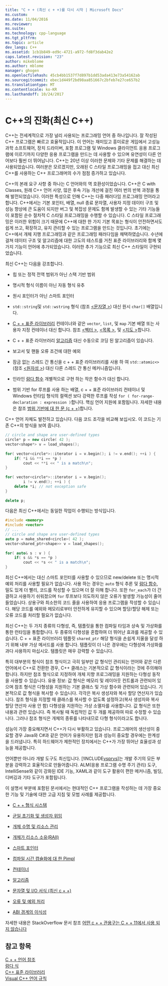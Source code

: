 ```yaml
---
title: "C + + (최신 c + +)를 다시 시작 | Microsoft Docs"
ms.custom: 
ms.date: 11/04/2016
ms.reviewer: 
ms.suite: 
ms.technology: cpp-language
ms.tgt_pltfrm: 
ms.topic: article
dev_langs: C++
ms.assetid: 1cb1b849-ed9c-4721-a972-fd8f3dab42e2
caps.latest.revision: "23"
author: mikeblome
ms.author: mblome
manager: ghogen
ms.openlocfilehash: 45cb4bb1537f7d897b1dd53ada413e73a54162ab
ms.sourcegitcommit: ebec1d449f2bd98aa851667c2bfeb7e27ce657b2
ms.translationtype: MT
ms.contentlocale: ko-KR
ms.lasthandoff: 10/24/2017
---
```

# <a name="welcome-back-to-c-modern-c"></a>C++의 진화(최신 C++)
C++는 전세계적으로 가장 널리 사용되는 프로그래밍 언어 중 하나입니다. 잘 작성된 C++ 프로그램은 빠르고 효율적입니다. 이 언어는 재미있고 흥미로운 게임에서 고성능 과학 소프트웨어, 장치 드라이버, 포함 프로그램 및 Windows 클라이언트 응용 프로그램에 이르기까지 다양한 응용 프로그램을 만드는 데 사용할 수 있으며 유연성이 다른 언어보다 훨씬 더 뛰어납니다. C++는 20년 이상 이러한 문제와 기타 문제를 해결하는 데 사용되었습니다. 여러분은 모르겠지만, 오래된 C 스타일 프로그래밍을 접고 대신 최신 C++를 사용하는 C++ 프로그래머의 수가 점점 증가하고 있습니다.  
  
 C++의 본래 요구 사항 중 하나는 C 언어와의 역 호환성이었습니다. C++은 C with Classes, 원래 C++ 언어 사양, 많은 후속 기능 개선에 걸친 여러 번의 반복 과정을 통해 발전되었습니다. 이러한 특성으로 인해 C++는 다중 패러다임 프로그래밍 언어라고 합니다. C++에서는 기본 포인터, 배열, null 종료 문자열, 사용자 지정 데이터 구조 및 성능 향상에 큰 도움이 되지만 버그 및 복잡성 문제도 함께 발생할 수 있는 기타 기능들이 포함된 순수 절차적 C 스타일 프로그래밍을 수행할 수 있습니다.  C 스타일 프로그래밍은 이러한 위험이 크기 때문에 C++에 대한 한 가지 기본 목표는 형식이 안전하면서도 쉽게 쓰고, 확장하고, 유지 관리할 수 있는 프로그램을 만드는 것입니다. 초기에는 C++에서 개체 지행 프로그래밍과 같은 프로그래밍 패러다임을 채택하였습니다. 수년에 걸쳐 데이터 구조 및 알고리즘에 대한 고도의 테스트를 거친 표준 라이브러리와 함께 몇 가지 기능이 언어에 추가되었습니다. 이러한 추가 기능으로 최신 C++ 스타일이 구현되었습니다.  
  
 최신 C++는 다음을 강조합니다.  
  
-   힙 또는 정적 전역 범위가 아닌 스택 기반 범위  
  
-   명시적 형식 이름이 아닌 자동 형식 유추  
  
-   원시 포인터가 아닌 스마트 포인터  
  
-   `std::string`및 `std::wstring` 형식 (참조 [ \<문자열 >](../standard-library/string.md)) 대신 원시 `char[]` 배열입니다.  
  
-   [C + + 표준 라이브러리](../standard-library/cpp-standard-library-header-files.md) 컨테이너와 같은 `vector`, `list`, 및 `map` 기본 배열 또는 사용자 지정 컨테이너 대신 합니다. 참조 [ \<벡터 >](../standard-library/vector.md), [ \<목록 >](../standard-library/list.md), 및 [ \<지도 >](../standard-library/map.md)합니다.  
  
-   C + + 표준 라이브러리 [알고리즘](../standard-library/algorithm.md) 대신 수동으로 코딩 된 알고리즘이 있습니다.  
  
-   보고서 및 핸들 오류 조건에 대한 예외  
  
-   잠금 없는 스레드 간 통신을 c + + 표준 라이브러리를 사용 하 여 `std::atomic<>` (참조 [ \<원자성 >](../standard-library/atomic.md)) 대신 다른 스레드 간 통신 메커니즘입니다.  
  
-   인라인 [람다 함수](../cpp/lambda-expressions-in-cpp.md) 개별적으로 구현 하는 작은 함수가 대신 합니다.  
  
-   범위 기반 for 루프를 사용 하는 배열, c + + 표준 라이브러리 컨테이너 및 Windows 런타임 형식의 컬렉션 보다 강력한 루프를 작성 `for ( for-range-declaration : expression )`합니다. 핵심 언어 지원에 포함됩니다. 자세한 내용은 참조 [범위 기반에 대 한 문 (c + +)](../cpp/range-based-for-statement-cpp.md)합니다.  
  
 C++ 언어 자체도 발전하고 있습니다. 다음 코드 조각을 비교해 보십시오. 이 코드는 기존 C++의 방식을 보여 줍니다.  
  
```cpp  
// circle and shape are user-defined types  
circle* p = new circle( 42 );   
vector<shape*> v = load_shapes();  
  
for( vector<circle*>::iterator i = v.begin(); i != v.end(); ++i ) {  
    if( *i && **i == *p )  
        cout << **i << " is a match\n";  
}  
  
for( vector<circle*>::iterator i = v.begin();  
        i != v.end(); ++i ) {  
    delete *i; // not exception safe  
}  
  
delete p;  
```  
  
 다음은 최신 C++에서는 동일한 작업이 수행되는 방식입니다.  
  
```cpp  
#include <memory>  
#include <vector>  
// ...  
// circle and shape are user-defined types  
auto p = make_shared<circle>( 42 );  
vector<shared_ptr<shape>> v = load_shapes();  
  
for( auto& s : v ) {  
    if( s && *s == *p )  
        cout << *s << " is a match\n";  
} 
```  
  
 최신 C++에서는 대신 스마트 포인터를 사용할 수 있으므로 new/delete 또는 명시적 예외 처리를 사용할 필요가 없습니다. 사용 하는 경우는 `auto` 형식 추론 및 [람다 함수](../cpp/lambda-expressions-in-cpp.md), 밀도 있게 더 빨리, 코드를 작성할 수 있으며 더 잘 이해 합니다. 또한 `for_each`가 더 간결하고 사용하기 쉬워졌으며 `for` 루프보다 의도하지 않은 오류가 발생할 가능성이 줄어들었습니다. 상용구와 최소한의 코드 줄을 사용하여 응용 프로그램을 작성할 수 있습니다. 해당 코드를 예외와 메모리로부터 안전하게 유지할 수 있으며 할당/할당 해제 또는 오류 코드를 처리할 필요가 없습니다.  
  
 최신 C++는 두 가지 종류의 다형성, 즉, 템플릿을 통한 컴파일 타임과 상속 및 가상화를 통한 런타임을 통합합니다. 두 종류의 다형성을 혼합하여 더 뛰어난 효과를 제공할 수 있습니다. C + + 표준 라이브러리 템플릿 `shared_ptr` 해당 형식을 손쉽게 지울을 달성 하기 위해 내부 가상 메서드를 사용 합니다. 템플릿이 더 나은 경우에는 다형성에 가상화를 과다 사용하지 마십시오. 템플릿은 매우 강력할 수 있습니다.  
  
 특히 대부분의 형식이 참조 형식이고 극히 일부만 값 형식인 관리되는 언어와 같은 다른 언어에서 C++로 전환한 경우, C++ 클래스는 기본적으로 값 형식이라는 것에 주의해야 합니다. 하지만 참조 형식으로 지정하여 개체 지향 프로그래밍을 지원하는 다형성 동작을 사용할 수 있습니다. 유용 정보: 값 형식은 메모리 및 레이아웃 컨트롤과 관련되어 있으며 참조 형식은 다형성을 지원하는 기본 클래스 및 가상 함수와 관련되어 있습니다. 기본적으로 값 형식을 복사할 수 있습니다. 각각은 복사 생성자와 복사 할당 연산자가 있습니다. 참조 형식을 지정할 때 클래스를 복사할 수 없도록 설정하고(복사 생성자와 복사 할당 연산자 사용 안 함) 다형성을 지원하는 가상 소멸자를 사용합니다. 값 형식은 또한 내용과 관련 있습니다. 즉 복사될 때 독립적인 값 두 개를 제공하여 따로 수정할 수 있습니다. 그러나 참조 형식은 개체의 종류를 나타내므로 다형 형식이라고도 합니다.  
  
 성능이 가장 중요해지면서 C++가 다시 부활하고 있습니다. 프로그래머의 생산성이 중요할 경우 Java와 C#과 같은 언어가 유용하지만 힘과 성능이 중요할 경우에는 한계성을 드러냅니다. 특히 하드웨어가 제한적인 장치에서는 C++가 가장 뛰어난 효율성과 성능을 제공합니다.  
  
 언어뿐만 아니라 개발 도구도 최신입니다. [!INCLUDE[vsprvs](../assembler/masm/includes/vsprvs_md.md)]는 개발 주기의 모든 부분을 강력하고 효율적으로 만들어줍니다. ALM(응용 프로그램 수명 주기 관리) 도구, IntelliSense와 같이 강화된 IDE 기능, XAML과 같이 도구 활용이 편한 메커니즘, 빌딩, 디버깅과 기타 도구가 포함됩니다.  
  
 이 설명서 부분에 포함된 문서에서는 현대적인 C++ 프로그램을 작성하는 데 가장 중요한 기능 및 기술에 대한 고급 지침 및 모범 사례를 제공합니다.  
  
-   [C + + 형식 시스템](../cpp/cpp-type-system-modern-cpp.md)  
  
-   [균일 초기화 및 생성자 위임](../cpp/uniform-initialization-and-delegating-constructors.md)  
  
-   [개체 수명 및 리소스 관리](../cpp/object-lifetime-and-resource-management-modern-cpp.md)  
  
-   [개체가 리소스 소유(RAII)](../cpp/objects-own-resources-raii.md)  
  
-   [스마트 포인터](../cpp/smart-pointers-modern-cpp.md)  
  
-   [컴파일 시간 캡슐화에 대 한 Pimpl](../cpp/pimpl-for-compile-time-encapsulation-modern-cpp.md)  
  
-   [컨테이너](../cpp/containers-modern-cpp.md)  
  
-   [알고리즘](../cpp/algorithms-modern-cpp.md)  
  
-   [문자열 및 I/O 서식 (최신 c + +)](../cpp/string-and-i-o-formatting-modern-cpp.md)  
  
-   [오류 및 예외 처리](../cpp/errors-and-exception-handling-modern-cpp.md)  
  
-   [ABI 경계의 이식성](../cpp/portability-at-abi-boundaries-modern-cpp.md)  
  
 자세한 내용은 StackOverflow 문서 참조 [어떤 c + + 관용구는 C + + 11에서 사용 되지 않습니다](http://go.microsoft.com/fwlink/?LinkId=402836)  
  
## <a name="see-also"></a>참고 항목  
 [C + + 언어 참조](../cpp/cpp-language-reference.md)   
 [람다 식](../cpp/lambda-expressions-in-cpp.md)   
 [C++ 표준 라이브러리](../standard-library/cpp-standard-library-reference.md)  
 [Visual C++ 언어 규칙](../visual-cpp-language-conformance.md)  
